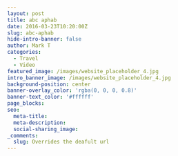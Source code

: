 ```yaml
---
layout: post
title: abc aphab
date: 2016-03-23T10:20:00Z
slug: abc-aphab
hide-intro-banner: false
author: Mark T
categories:
  - Travel
  - Video
featured_image: /images/website_placeholder_4.jpg
intro_banner_image: /images/website_placeholder_4.jpg
background-position: center
banner-overlay_color: 'rgba(0, 0, 0, 0.8)'
banner-text_color: '#ffffff'
page_blocks:
seo:
  meta-title:
  meta-description:
  social-sharing_image:
_comments:
  slug: Overrides the deafult url
---
```

